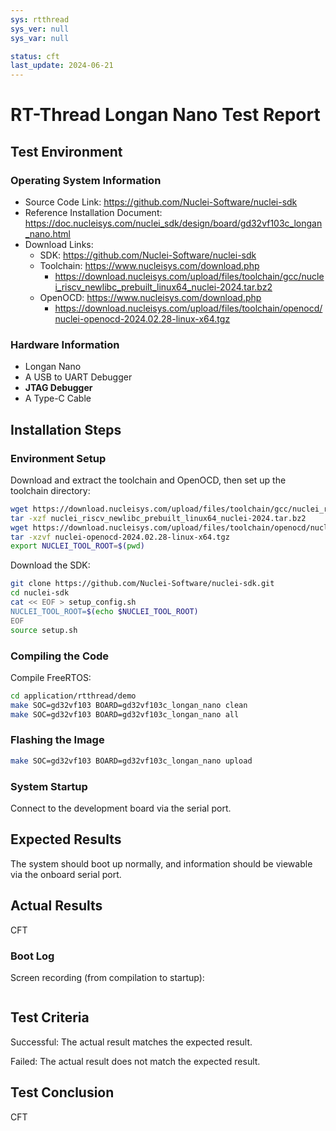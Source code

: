 ```yaml
---
sys: rtthread
sys_ver: null
sys_var: null

status: cft
last_update: 2024-06-21
---
```


# RT-Thread Longan Nano Test Report

## Test Environment

### Operating System Information

- Source Code Link: https://github.com/Nuclei-Software/nuclei-sdk
- Reference Installation Document: https://doc.nucleisys.com/nuclei_sdk/design/board/gd32vf103c_longan_nano.html
- Download Links:
    - SDK: https://github.com/Nuclei-Software/nuclei-sdk
    - Toolchain: https://www.nucleisys.com/download.php
        - https://download.nucleisys.com/upload/files/toolchain/gcc/nuclei_riscv_newlibc_prebuilt_linux64_nuclei-2024.tar.bz2
    - OpenOCD: https://www.nucleisys.com/download.php
        - https://download.nucleisys.com/upload/files/toolchain/openocd/nuclei-openocd-2024.02.28-linux-x64.tgz

### Hardware Information

- Longan Nano
- A USB to UART Debugger
- **JTAG Debugger**
- A Type-C Cable

## Installation Steps

### Environment Setup

Download and extract the toolchain and OpenOCD, then set up the toolchain directory:
```bash
wget https://download.nucleisys.com/upload/files/toolchain/gcc/nuclei_riscv_newlibc_prebuilt_linux64_nuclei-2024.tar.bz2
tar -xzf nuclei_riscv_newlibc_prebuilt_linux64_nuclei-2024.tar.bz2
wget https://download.nucleisys.com/upload/files/toolchain/openocd/nuclei-openocd-2024.02.28-linux-x64.tgz
tar -xzvf nuclei-openocd-2024.02.28-linux-x64.tgz
export NUCLEI_TOOL_ROOT=$(pwd)
```

Download the SDK:
```bash
git clone https://github.com/Nuclei-Software/nuclei-sdk.git
cd nuclei-sdk
cat << EOF > setup_config.sh
NUCLEI_TOOL_ROOT=$(echo $NUCLEI_TOOL_ROOT)
EOF
source setup.sh
```

### Compiling the Code

Compile FreeRTOS:
```bash
cd application/rtthread/demo
make SOC=gd32vf103 BOARD=gd32vf103c_longan_nano clean
make SOC=gd32vf103 BOARD=gd32vf103c_longan_nano all
```

### Flashing the Image

```bash
make SOC=gd32vf103 BOARD=gd32vf103c_longan_nano upload
```

### System Startup

Connect to the development board via the serial port.

## Expected Results

The system should boot up normally, and information should be viewable via the onboard serial port.

## Actual Results

CFT

### Boot Log

Screen recording (from compilation to startup):
```log
```

## Test Criteria

Successful: The actual result matches the expected result.

Failed: The actual result does not match the expected result.

## Test Conclusion

CFT

